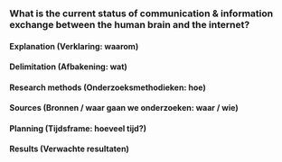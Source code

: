 ### What is the current status of communication & information exchange between the human brain and the internet?

#### Explanation (Verklaring: waarom)


#### Delimitation (Afbakening: wat)


#### Research methods (Onderzoeksmethodieken: hoe)


#### Sources (Bronnen / waar gaan we onderzoeken: waar / wie)


#### Planning (Tijdsframe: hoeveel tijd?)


#### Results (Verwachte resultaten)
